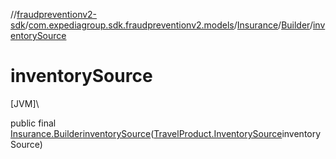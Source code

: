 //[fraudpreventionv2-sdk](../../../../index.md)/[com.expediagroup.sdk.fraudpreventionv2.models](../../index.md)/[Insurance](../index.md)/[Builder](index.md)/[inventorySource](inventory-source.md)

# inventorySource

[JVM]\

public final [Insurance.Builder](index.md)[inventorySource](inventory-source.md)([TravelProduct.InventorySource](../../-travel-product/-inventory-source/index.md)inventorySource)
